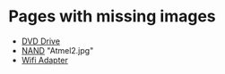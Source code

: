 # Pages with missing images

- [DVD Drive](Hardware/Console/DVD_Drive)
- [NAND](Hardware/Console/NAND) "Atmel2.jpg"
- [Wifi Adapter](Hardware/Accessories/Wifi_Adapter.md)
